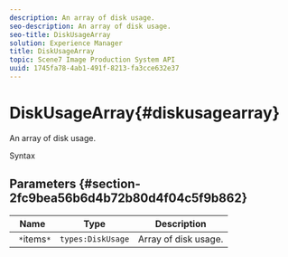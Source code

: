 ```yaml
---
description: An array of disk usage.
seo-description: An array of disk usage.
seo-title: DiskUsageArray
solution: Experience Manager
title: DiskUsageArray
topic: Scene7 Image Production System API
uuid: 1745fa78-4ab1-491f-8213-fa3cce632e37
---
```


# DiskUsageArray{#diskusagearray}

An array of disk usage.

 Syntax 

## Parameters {#section-2fc9bea56b6d4b72b80d4f04c5f9b862}

|  Name  | Type  | Description  |
|---|---|---|
|  ` *`items`*`  | `types:DiskUsage`  | Array of disk usage.  |

